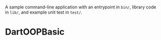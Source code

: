 A sample command-line application with an entrypoint in `bin/`, library code
in `lib/`, and example unit test in `test/`.
# DartOOPBasic
